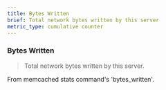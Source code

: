 ```yaml
---
title: Bytes Written
brief: Total network bytes written by this server
metric_type: cumulative counter
---
```


### Bytes Written

> Total network bytes written by this server.

From memcached stats command's 'bytes_written'.
